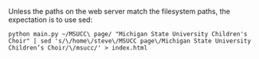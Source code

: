 Unless the paths on the web server match the filesystem paths, the expectation is to use sed:

    python main.py ~/MSUCC\ page/ "Michigan State University Children's Choir" | sed 's/\/home\/steve\/MSUCC page\/Michigan State University Children’s Choir/\/msucc/' > index.html
